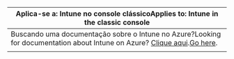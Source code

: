 |<span data-ttu-id="b07be-101">Aplica-se a: Intune no console clássico</span><span class="sxs-lookup"><span data-stu-id="b07be-101">Applies to: Intune in the classic console</span></span> |
|--|
|<span data-ttu-id="b07be-102">Buscando uma documentação sobre o Intune no Azure?</span><span class="sxs-lookup"><span data-stu-id="b07be-102">Looking for documentation about Intune on Azure?</span></span> <span data-ttu-id="b07be-103">[Clique aqui](https://docs.microsoft.com/intune/what-is-intune).</span><span class="sxs-lookup"><span data-stu-id="b07be-103">[Go here](https://docs.microsoft.com/intune/what-is-intune).</span></span>|
| |
